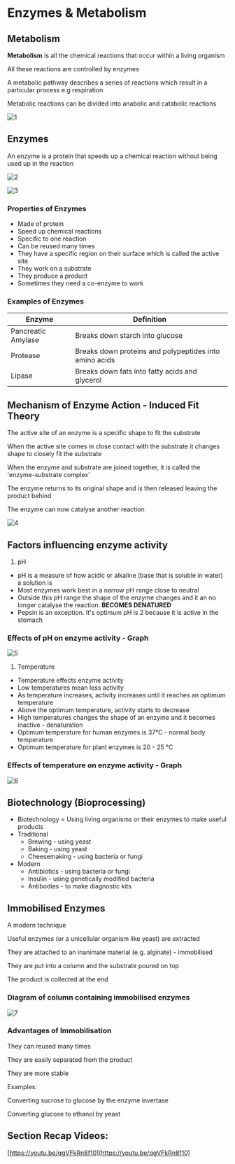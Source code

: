 # Enzymes & Metabolism

## Metabolism

**Metabolism** is all the chemical reactions that occur within a living organism

All these reactions are controlled by enzymes

A metabolic pathway describes a series of reactions which result in a particular process e.g respiration

Metabolic reactions can be divided into anabolic and catabolic reactions

![1](enzymes-and-metabolism/1.png)

## Enzymes

An enzyme is a protein that speeds up a chemical reaction without being used up in the reaction

![2](enzymes-and-metabolism/2.png)

![3](enzymes-and-metabolism/3.png)

### Properties of Enzymes

- Made of protein
- Speed up chemical reactions
- Specific to one reaction
- Can be reused many times
- They have a specific region on their surface which is called the active site
- They work on a substrate
- They produce a product
- Sometimes they need a co-enzyme to work

### Examples of Enzymes

| Enzyme             | Definition                                             |
|--------------------|--------------------------------------------------------|
| Pancreatic Amylase | Breaks down starch into glucose                        |
| Protease           | Breaks down proteins and polypeptides into amino acids |
| Lipase             | Breaks down fats into fatty acids and glycerol         |

## Mechanism of Enzyme Action - Induced Fit Theory

The active site of an enzyme is a specific shape to fit the substrate

When the active site comes in close contact with the substrate it changes shape to closely fit the substrate

When the enzyme and substrate are joined together, it is called the 'enzyme-substrate complex'

The enzyme returns to its original shape and is then released leaving the product behind

The enzyme can now catalyse another reaction

![4](enzymes-and-metabolism/4.png)

## Factors influencing enzyme activity

1. pH
- pH is a measure of how acidic or alkaline (base that is soluble in water) a solution is
- Most enzymes work best in a narrow pH range close to neutral
- Outside this pH range the shape of the enzyme changes and it an no longer catalyse the reaction. **BECOMES DENATURED**
- Pepsin is an exception. It's optimum pH is 2 because it is active in the stomach

### Effects of pH on enzyme activity - Graph

![5](enzymes-and-metabolism/5.png)

1. Temperature
- Temperature effects enzyme activity
- Low temperatures mean less activity
- As temperature increases, activity increases until it reaches an optimum temperature
- Above the optimum temperature, activity starts to decrease
- High temperatures changes the shape of an enzyme and it becomes inactive - denaturation
- Optimum temperature for human enzymes is 37°C - normal body temperature
- Optimum temperature for plant enzymes is 20 - 25 °C

### Effects of temperature on enzyme activity - Graph

![6](enzymes-and-metabolism/6.png)

## Biotechnology (Bioprocessing)

- Biotechnology = Using living organisms or their enzymes to make useful products
- Traditional
    - Brewing - using yeast
    - Baking - using yeast
    - Cheesemaking - using bacteria or fungi
- Modern
    - Antibiotics - using bacteria or fungi
    - Insulin - using genetically modified bacteria
    - Antibodies - to make diagnostic kits

## Immobilised Enzymes

A modern technique

Useful enzymes (or a unicellular organism like yeast) are extracted

They are attached to an inanimate material (e.g. alginate) - immobilised

They are put into a column and the substrate poured on top

The product is collected at the end

### Diagram of column containing immobilised enzymes

![7](enzymes-and-metabolism/7.png)

### Advantages of Immobilisation

They can reused many times

They are easily separated from the product

They are more stable

Examples:

Converting sucrose to glucose by the enzyme invertase

Converting glucose to ethanol by yeast

## Section Recap Videos:

[https://youtu.be/qgVFkRn8f10](https://youtu.be/qgVFkRn8f10)